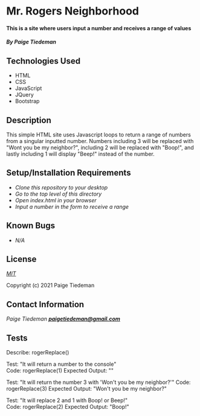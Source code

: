 # Mr. Rogers Neighborhood

#### This is a site where users input a number and receives a range of values 

#### _By Paige Tiedeman_

## Technologies Used

* HTML
* CSS
* JavaScript
* JQuery
* Bootstrap

## Description

This simple HTML site uses Javascript loops to return a range of numbers from a singular inputted number. Numbers including 3 will be replaced with "Wont you be my neighbor?", including 2 will be replaced with "Boop!", and lastly including 1 will display "Beep!" instead of the number.

## Setup/Installation Requirements

* _Clone this repository to your desktop_
* _Go to the top level of this directory_
* _Open index.html in your browser_
* _Input a number in the form to receive a range_

## Known Bugs

* _N/A_

## License

_[MIT](https://opensource.org/licenses/MIT)_

Copyright (c) 2021 Paige Tiedeman

## Contact Information

_Paige Tiedeman **paigetiedeman@gmail.com**_

## Tests

Describe: rogerReplace()

Test: "It will return a number to the console"  
Code: rogerReplace(1)
Expected Output: ""

Test: "It will return the number 3 with 'Won't you be my neighbor?'"
Code: rogerReplace(3)
Expected Output: "Won't you be my neighbor?"

Test: "It will replace 2 and 1 with Boop! or Beep!"  
Code: rogerReplace(2)
Expected Output: "Boop!"
